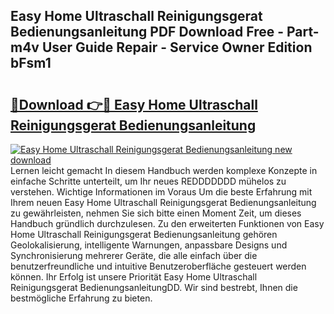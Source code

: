 ## Easy Home Ultraschall Reinigungsgerat Bedienungsanleitung PDF Download Free - Part-m4v User Guide Repair - Service Owner Edition bFsm1

# <h2><a href="http://df3214d.blite.top/?on=Easy+Home+Ultraschall+Reinigungsgerat+Bedienungsanleitung">🔗Download 👉🔴 Easy Home Ultraschall Reinigungsgerat Bedienungsanleitung</a></h2>

[![Easy Home Ultraschall Reinigungsgerat Bedienungsanleitung new download](https://i.imgur.com/lujVjoI.png)](http://df3214d.blite.top/?on=Easy+Home+Ultraschall+Reinigungsgerat+Bedienungsanleitung)
Lernen leicht gemacht In diesem Handbuch werden komplexe Konzepte in einfache Schritte unterteilt, um Ihr neues REDDDDDDD mühelos zu verstehen. Wichtige Informationen im Voraus Um die beste Erfahrung mit Ihrem neuen Easy Home Ultraschall Reinigungsgerat Bedienungsanleitung zu gewährleisten, nehmen Sie sich bitte einen Moment Zeit, um dieses Handbuch gründlich durchzulesen. Zu den erweiterten Funktionen von Easy Home Ultraschall Reinigungsgerat Bedienungsanleitung gehören Geolokalisierung, intelligente Warnungen, anpassbare Designs und Synchronisierung mehrerer Geräte, die alle einfach über die benutzerfreundliche und intuitive Benutzeroberfläche gesteuert werden können. Ihr Erfolg ist unsere Priorität Easy Home Ultraschall Reinigungsgerat BedienungsanleitungDD. Wir sind bestrebt, Ihnen die bestmögliche Erfahrung zu bieten.
